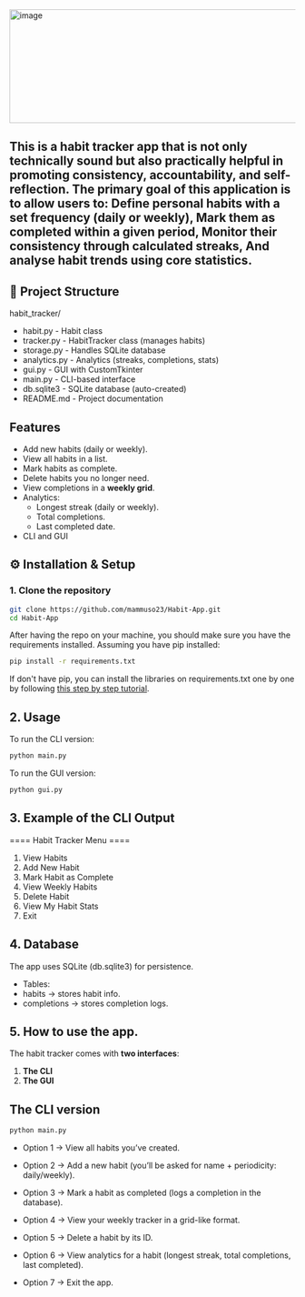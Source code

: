 <img width="830" height="200" alt="image" src="https://github.com/user-attachments/assets/accc11a9-465e-4537-af4c-69a00f6444f8" />

This is a habit tracker app that is not only technically sound but also practically helpful in promoting consistency, accountability, and self-reflection. 
The primary goal of this application is to allow users to: 
Define personal habits with a set frequency (daily or weekly), 
Mark them as completed within a given period, 
Monitor their consistency through calculated streaks, 
And analyse habit trends using core statistics. 
---
## 📂 Project Structure
habit_tracker/

- habit.py - Habit class
- tracker.py - HabitTracker class (manages habits)
- storage.py - Handles SQLite database
- analytics.py - Analytics (streaks, completions, stats)
- gui.py - GUI with CustomTkinter
- main.py - CLI-based interface
- db.sqlite3 - SQLite database (auto-created)
- README.md - Project documentation

## Features
- Add new habits (daily or weekly).
- View all habits in a list.
- Mark habits as complete.
- Delete habits you no longer need.
- View completions in a **weekly grid**.
- Analytics:
  - Longest streak (daily or weekly).
  - Total completions.
  - Last completed date.
- CLI and GUI

## ⚙️ Installation & Setup
### 1. Clone the repository
```bash
git clone https://github.com/mammuso23/Habit-App.git
cd Habit-App
```
After having the repo on your machine, you should make sure you have the requirements installed. Assuming you have pip installed:
```bash
pip install -r requirements.txt
```
If don't have pip, you can install the libraries on requirements.txt one by one by following [this step by step tutorial](https://www.geeksforgeeks.org/python/how-to-install-python-libraries-without-using-the-pip-command/).
## 2. Usage
To run the CLI version:
```bash
python main.py
```
To run the GUI version:
```bash
python gui.py
```
## 3. Example of the CLI Output
==== Habit Tracker Menu ====
1. View Habits
2. Add New Habit
3. Mark Habit as Complete
4. View Weekly Habits
5. Delete Habit
6. View My Habit Stats
7. Exit
## 4. Database
The app uses SQLite (db.sqlite3) for persistence.
- Tables:
 - habits → stores habit info.
 - completions → stores completion logs.
## 5. How to use the app.
The habit tracker comes with **two interfaces**:
1. **The CLI**
2. **The GUI**
## The CLI version
```bash
python main.py
```
- Option 1 → View all habits you’ve created.

- Option 2 → Add a new habit (you’ll be asked for name + periodicity: daily/weekly).

- Option 3 → Mark a habit as completed (logs a completion in the database).

- Option 4 → View your weekly tracker in a grid-like format.

- Option 5 → Delete a habit by its ID.

- Option 6 → View analytics for a habit (longest streak, total completions, last completed).

- Option 7 → Exit the app.
